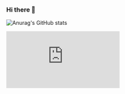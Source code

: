 ### Hi there 👋

![Anurag's GitHub stats](https://github-readme-stats.vercel.app/api?username=pabloep17&show_icons=true&theme=transparent)

![Anurag's GitHub stats](https://web.pabloeguilaz.es/widget.php?option=most_used_lenguajes&token=MUDPfvd1DcSQpcTnmvaN1s5yk7LlvazjLQ7pzMs5c6QvvfMaeGyrSRyrOAcVOh3XF7nE320mvesnnUykGa7FKXKUA9NvMtPFJD14)

<!--
**pabloep17/pabloep17** is a ✨ _special_ ✨ repository because its `README.md` (this file) appears on your GitHub profile.

Here are some ideas to get you started:

- 🔭 I’m currently working on ...
- 🌱 I’m currently learning ...
- 👯 I’m looking to collaborate on ...
- 🤔 I’m looking for help with ...
- 💬 Ask me about ...
- 📫 How to reach me: ...
- 😄 Pronouns: ...
- ⚡ Fun fact: ...
-->
